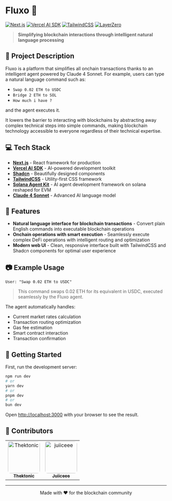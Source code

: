 # Fluxo 🌊

[![Next.js](https://img.shields.io/badge/Next.js-000000?style=for-the-badge&logo=nextdotjs&logoColor=white)](https://nextjs.org/)
[![Vercel AI SDK](https://img.shields.io/badge/Vercel_AI_SDK-000000?style=for-the-badge&logo=vercel&logoColor=white)](https://sdk.vercel.ai/)
[![TailwindCSS](https://img.shields.io/badge/Tailwind_CSS-38B2AC?style=for-the-badge&logo=tailwind-css&logoColor=white)](https://tailwindcss.com/)
[![LayerZero](https://img.shields.io/badge/LayerZero-000000?style=for-the-badge&logo=layerzero&logoColor=white)](https://layerzero.network/)

> **Simplifying blockchain interactions through intelligent natural language processing**

## 🧾 Project Description

Fluxo is a platform that simplifies all onchain transactions thanks to an intelligent agent powered by Claude 4 Sonnet. For example, users can type a natural language command such as:

- `Swap 0.02 ETH to USDC`
- `Bridge 2 ETH to SOL`
- `How much i have ?`

and the agent executes it.

It lowers the barrier to interacting with blockchains by abstracting away complex technical steps into simple commands, making blockchain technology accessible to everyone regardless of their technical expertise.

## 💻 Tech Stack

- **[Next.js](https://nextjs.org/)** - React framework for production
- **[Vercel AI SDK](https://sdk.vercel.ai/)** - AI-powered development toolkit
- **[Shadcn](https://ui.shadcn.com/)** - Beautifully designed components
- **[TailwindCSS](https://tailwindcss.com/)** - Utility-first CSS framework
- **[Solana Agent Kit](https://github.com/sendaifun/solana-agent-kit)** - AI agent development framework on solana reshaped for EVM
- **[Claude 4 Sonnet](https://www.anthropic.com/claude)** - Advanced AI language model

## 🧪 Features

- **Natural language interface for blockchain transactions** - Convert plain English commands into executable blockchain operations
- **Onchain operations with smart execution** - Seamlessly execute complex DeFi operations with intelligent routing and optimization
- **Modern web UI** - Clean, responsive interface built with TailwindCSS and Shadcn components for optimal user experience

## 📷 Example Usage

```
User: "Swap 0.02 ETH to USDC"
```

> This command swaps 0.02 ETH for its equivalent in USDC, executed seamlessly by the Fluxo agent.

The agent automatically handles:
- Current market rates calculation
- Transaction routing optimization
- Gas fee estimation
- Smart contract interaction
- Transaction confirmation

## 🚀 Getting Started

First, run the development server:

```bash
npm run dev
# or
yarn dev
# or
pnpm dev
# or
bun dev
```

Open [http://localhost:3000](http://localhost:3000) with your browser to see the result.

## 👥 Contributors

<table>
  <tr>
    <td align="center">
      <a href="https://github.com/Thektonic">
        <img src="https://github.com/Thektonic.png" width="100px;" alt="Thektonic" style="border-radius: 8px;"/>
        <br />
        <sub><b>Thektonic</b></sub>
      </a>
    </td>
    <td align="center">
      <a href="https://github.com/juiiceee">
        <img src="https://github.com/juiiceee.png" width="100px;" alt="juiiceee" style="border-radius: 8px;"/>
        <br />
        <sub><b>Juiiceee</b></sub>
      </a>
    </td>
    <!-- Add more contributors as needed -->
  </tr>
</table>

---

<p align="center">
  Made with ❤️ for the blockchain community
</p>
